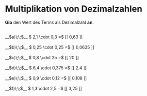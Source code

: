 <!--
version:  0.0.1

language: de

@style
main > *:not(:last-child) {
  margin-bottom: 3rem;
}

input {
    text-align: center;
}

.flex-container {
    display: flex;
    flex-wrap: wrap;
    align-items: stretch;
    gap: 20px;
}

.flex-child {
    flex: 1;
    min-width: 350px;
    margin-right: 20px;
}

@media (max-width: 400px) {
    .flex-child {
        flex: 100%;
        margin-right: 0;
    }
}
@end

formula: \carry   \textcolor{red}{\scriptsize #1}
formula: \digit   \rlap{\carry{#1}}\phantom{#2}#2
formula: \permil  \text{‰}

import: https://raw.githubusercontent.com/LiaTemplates/Tikz-Jax/main/README.md

script: https://cdn.jsdelivr.net/gh/LiaTemplates/Tikz-Jax@main/dist/index.js


tags: Multiplikation, Dezimalzahlen, sehr leicht, sehr niedrig, Angeben

comment: Multipliziere Dezimalzahlen im Kopf.

author: Martin Lommatzsch

-->




# Multiplikation von Dezimalzahlen

**Gib** den Wert des Terms als Dezimalzahl **an**.

<section class="flex-container">

<div class="flex-child">
<br>
__$a)\;\;$__ $ 2,1 \cdot 0,3 =$ [[  0,63  ]]
<br>
</div> 
<div class="flex-child">
<br>
__$b)\;\;$__ $ 0,25 \cdot 0,25 =$ [[  0,0625  ]]
<br>
</div> 
<div class="flex-child">
<br>
__$c)\;\;$__ $ 0,8 \cdot 25 =$ [[  20  ]]
<br>
</div> 
<div class="flex-child">
<br>
__$d)\;\;$__ $ 6,4 \cdot 0,375 =$ [[  2,4  ]]
<br>
</div> 
<div class="flex-child">
<br>
__$e)\;\;$__ $ 0,9 \cdot 0,12 =$ [[  0,108  ]]
<br>
</div> 
<div class="flex-child">
<br>
__$f)\;\;$__ $ 1,3 \cdot 2,5 =$ [[  3,25  ]]
<br>
</div> 
</section>
<br>
<br>
<br>
<br>

